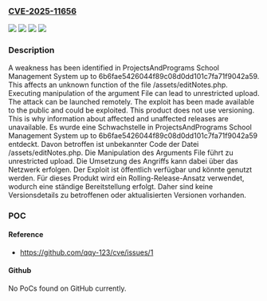 ### [CVE-2025-11656](https://cve.mitre.org/cgi-bin/cvename.cgi?name=CVE-2025-11656)
![](https://img.shields.io/static/v1?label=Product&message=School%20Management%20System&color=blue)
![](https://img.shields.io/static/v1?label=Version&message=6b6fae5426044f89c08d0dd101c7fa71f9042a59%20&color=brightgreen)
![](https://img.shields.io/static/v1?label=Vulnerability&message=Improper%20Access%20Controls&color=brightgreen)
![](https://img.shields.io/static/v1?label=Vulnerability&message=Unrestricted%20Upload&color=brightgreen)

### Description

A weakness has been identified in ProjectsAndPrograms School Management System up to 6b6fae5426044f89c08d0dd101c7fa71f9042a59. This affects an unknown function of the file /assets/editNotes.php. Executing manipulation of the argument File can lead to unrestricted upload. The attack can be launched remotely. The exploit has been made available to the public and could be exploited. This product does not use versioning. This is why information about affected and unaffected releases are unavailable.
Es wurde eine Schwachstelle in ProjectsAndPrograms School Management System up to 6b6fae5426044f89c08d0dd101c7fa71f9042a59 entdeckt. Davon betroffen ist unbekannter Code der Datei /assets/editNotes.php. Die Manipulation des Arguments File führt zu unrestricted upload. Die Umsetzung des Angriffs kann dabei über das Netzwerk erfolgen. Der Exploit ist öffentlich verfügbar und könnte genutzt werden. Für dieses Produkt wird ein Rolling-Release-Ansatz verwendet, wodurch eine ständige Bereitstellung erfolgt. Daher sind keine Versionsdetails zu betroffenen oder aktualisierten Versionen vorhanden.

### POC

#### Reference
- https://github.com/qqy-123/cve/issues/1

#### Github
No PoCs found on GitHub currently.

